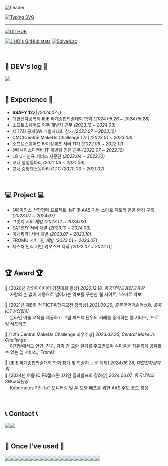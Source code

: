 ![header](https://capsule-render.vercel.app/api?type=waving&color=6994CDEE&text=&animation=twinkling&height=80)

[![Typing SVG](https://readme-typing-svg.demolab.com?font=Alkatra&weight=500&size=45&duration=4000&pause=3&color=6994CDEE&center=false&vCenter=false&multiline=true&repeat=true&width=1000&height=100&lines=Welcome+to+Jiho's+GitHub!👋)](https://git.io/typing-svg)
 
<div align="left">
 
 ---
     
[![GITHUB](https://hits.seeyoufarm.com/api/count/incr/badge.svg?url=https%3A%2F%2Fgithub.com%2Fjiholee0&count_bg=%23F29494&title_bg=%232F2E2E&icon=github.svg&icon_color=%23FFFFFF&title=GITHUB&edge_flat=false)](https://github.com/jiholee0)


<!-- [![JIHO's languages](https://github-readme-stats.vercel.app/api/top-langs/?username=jiholee0&layout=compact&theme=nord&hide_border=true&langs_count=10)](https://github.com/jiholee0/github-readme-stats) -->
[![JIHO's GitHub stats](https://github-readme-stats.vercel.app/api?username=jiholee0&theme=nord&hide_border=true&count_private=true)](https://github.com/jiholee0/github-readme-stats) [![Solved.ac](http://mazassumnida.wtf/api/v2/generate_badge?boj=dlwlgh1254)](https://solved.ac/dlwlgh1254)

 
<!--  <a href="https://github.com/jiholee0">
    <img align="center" src="https://github-readme-activity-graph.cyclic.app/graph?username=jiholee0&theme=light&height=400&width=400&bg_color=white&title_color=2f80ed&color=2f80ed&line=2f80ed&point=1074b8&custom_title=jiholee0's%20Contribution%20Graph&area=true&hide_border=true&font_color=2f80ed&font_weight=bold" />
  </a> -->
 
<br>

## 📝 DEV's log 📝
<div style="display:flex; flex-direction:row;">
    <a href="https://easyhomputer.tistory.com">
        <img src="https://img.shields.io/badge/Tistory-000000?style=for-the-badge&logo=Tistory&logoColor=white"> 
    </a>
<!--     <a href="https://www.notion.so/homputer/Notion-3a51e19fa20a4c08a3c1d281a7a2c741">
        <img src="https://img.shields.io/badge/Notion-9999FF?style=for-the-badge&logo=Notion&logoColor=white"> 
    </a> -->
<!--[![Tistory's Card](https://github-readme-tistory-card.vercel.app/api?name=easyhomputer&theme=default)](https://easyhomputer.tistory.com)-->
<br>
<!--  <a href="https://jiho0607.notion.site/Deep-Dive-Into-Design-Patterns-e84ccd8bbd8b40c58a0fab9ccaeb2b41" title = "Deep Dive Into Design Patterns">
  <img src="https://github.com/jiholee0/jiholee0/assets/42367169/3ba5cb71-7015-491a-b2e8-149bf7d3648d" width="100" height="100"/>
 </a>
 ← 𝘋𝘦𝘴𝘪𝘨𝘯 𝘗𝘢𝘵𝘵𝘦𝘳𝘯𝘴 𝘚𝘵𝘶𝘥𝘺 𝘕𝘰𝘵𝘦𝘴 -->
</div><br>

## 💪 Experience 💪
- **SSAFY 12기** _(2024.07~)_
- 대한전자공학회 IEIE 하계종합학술대회 학회 _(2024.06.26 ~ 2024.06.28)_
- 소프트스퀘어드 외주 개발자 근무 _(2023.12 ~ 2024.03)_
- 제 17회 공개SW 개발자대회 참가 _(2023.07 ~ 2023.10)_
- CMC(Central MakeUs Challenge 12기 _(2023.01 ~ 2023.03)_
- 소프트스퀘어드 라이징캠프 서버 11기 _(2022.09 ~ 2022.12)_
- (주)나이스디앤비 IT 개발팀 인턴 근무 _(2022.07 ~ 2022.12)_
- LG U+ 신규 서비스 자문단 _(2022.04 ~ 2022.10)_
- 교내 창업동아리 _(2021.06 ~ 2021.09)_
- 교내 중앙댄스동아리 ODC _(2020.03 ~ 2021.02)_

<br>

## 💻 Project 💻
- (주)아인스 산학협력 프로젝트, IoT 및 AAS 기반 스마트 팩토리 운용 환경 구축 _(2023.07 ~ 2024.07)_
- 그릿지 서버 개발 _(2023.12 ~ 2024.03)_
- EATERY 서버 개발 _(2023.10 ~ 2024.03)_
- 이게뭐약! 서버 개발 _(2023.07 ~ 2023.10)_
- FROMU 서버 1인 개발 _(2023.01 ~ 2023.07)_
- 제스처 인식 기반 키오스크 제작 _(2022.07 ~ 2022.11)_

<br>

## 🏆 Award 🏆

🥈 [2020년 창의아이디어 경진대회 은상] *2020.12.18, 동국대학교융합교육원*
<br> &nbsp; &nbsp; 사람의 손 없이 자동으로 넘어가는 악보를 구현한 웹 사이트, '스마트 악보'

🥉 [2021년 제8회 전국ICT융합공모전 장려상] *2021.09.29, 충북과학기술혁신원, 충북ICT산업협회*
<br> &nbsp; &nbsp; 온라인 미술 교육을 제공하고 그림 피드백 단위의 거래를 중개하는 웹 서비스, '드로잉 서포터즈'

🏅 [12th Central MakeUs Challenge 최우수상] *2023.03.25, Central MakeUs Challenge*
<br> &nbsp; &nbsp; 디지털에서도 연인, 친구, 가족 간 교환 일기를 주고받으며 속마음을 자유롭게 공유할 수 있는 앱 서비스, ‘FromU’

📄 [IEIE 하계종합학술대회 학회 참가 및 학술지 논문 게재] *2024.06.28, 대한전자공학회*
<br> 🥉 [2024년 여름 ICIP&캡스톤디자인 결과발표회 장려상] *2024.06.07, 동국대학교 SW교육원장*
<br> &nbsp; &nbsp; Kubernetes 기반 IoT 모니터링 및 AI 모델 배포를 위한 AAS 주도 코드 생성

<br>
 
## 📞 Contact 📞
<div style="display:flex; flex-direction:row;">
    <a href="https://www.instagram.com/6_o777/">
        <img src="https://img.shields.io/badge/Instagram-E4405F?style=for-the-badge&logo=Instagram&logoColor=white"> 
    </a>
    <a href="mailto:dlwlgh1254@gmail.com">
        <img src="https://img.shields.io/badge/Gmail-EA4335?style=for-the-badge&logo=Gmail&logoColor=white"> 
    </a>
</div><br>
    
## 🔨 Once I've used 🔨
<div style="display:flex; flex-direction:row;">
    <img src="https://img.shields.io/badge/java-007396?style=for-the-badge&logo=java&logoColor=white"> 
    <img src="https://img.shields.io/badge/Spring Boot-6DB33F?style=for-the-badge&logo=spring boot&logoColor=white"> 
    <!--<img src="https://img.shields.io/badge/Gradle-02303A?style=for-the-badge&logo=gradle&logoColor=white"> -->
    <img src="https://img.shields.io/badge/oracle-F80000?style=for-the-badge&logo=oracle&logoColor=white"> 
    <img src="https://img.shields.io/badge/mysql-4479A1?style=for-the-badge&logo=mysql&logoColor=white"> 
    <img src="https://img.shields.io/badge/firebase-FFCA28?style=for-the-badge&logo=firebase&logoColor=white">
    <br>
    <img src="https://img.shields.io/badge/linux-FCC624?style=for-the-badge&logo=linux&logoColor=black"> 
    <img src="https://img.shields.io/badge/apache tomcat-F8DC75?style=for-the-badge&logo=apachetomcat&logoColor=black">
    <img src="https://img.shields.io/badge/Amazon AWS-232F3E?style=for-the-badge&logo=amazon aws&logoColor=white"> 
    <img src="https://img.shields.io/badge/Amazon EC2-FF9900?style=for-the-badge&logo=amazon ec2&logoColor=white"> 
    <img src="https://img.shields.io/badge/Amazon RDS-527FFF?style=for-the-badge&logo=amazon rds&logoColor=white">
    <br>
    <img src="https://img.shields.io/badge/html5-E34F26?style=flat-square&logo=html5&logoColor=white"> 
    <img src="https://img.shields.io/badge/css-1572B6?style=flat-square&logo=css3&logoColor=white"> 
    <img src="https://img.shields.io/badge/javascript-F7DF1E?style=flat-square&logo=javascript&logoColor=black"> 
    <img src="https://img.shields.io/badge/Backbone.js-0071B5?style=flat-square&logo=backbone.js&logoColor=black"> 
    <img src="https://img.shields.io/badge/bootstrap-7952B3?style=flat-square&logo=bootstrap&logoColor=white">
    <br>
    <img src="https://img.shields.io/badge/Kotlin-7F52FF?style=flat-square&logo=kotlin&logoColor=white">
    <img src="https://img.shields.io/badge/Andoid Studio-3DDC84?style=flat-square&logo=android studio&logoColor=white">
    <img src="https://img.shields.io/badge/python-3776AB?style=flat-square&logo=python&logoColor=white"> 
    <img src="https://img.shields.io/badge/OpenCV-5C3EE8?style=flat-square&logo=opencv&logoColor=white"> 
    <br>
</div><br>
</div>
